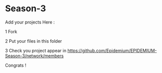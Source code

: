# Season-3
Add your projects Here : 

1 Fork  

2 Put your files in this folder

3 Check you project appear in https://github.com/Epidemium/EPIDEMIUM-Season-3/network/members

Congrats !
